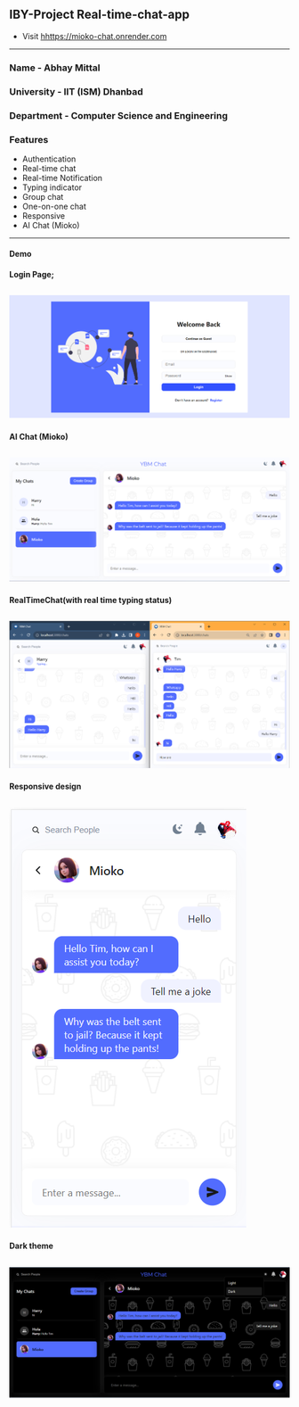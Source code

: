 ## IBY-Project Real-time-chat-app

- Visit <hhttps://mioko-chat.onrender.com>

---

### Name - Abhay Mittal

### University - IIT (ISM) Dhanbad

### Department - Computer Science and Engineering

### Features

- Authentication
- Real-time chat
- Real-time Notification
- Typing indicator
- Group chat
- One-on-one chat
- Responsive
- AI Chat (Mioko)

---

#### Demo

#### Login Page;

## ![ScreenShot](./Screenshots/screenshot1.png)

#### AI Chat (Mioko)

## ![ScreenShot](./Screenshots/screenshot2.png)

#### RealTimeChat(with real time typing status)

## ![ScreenShot](./Screenshots/screenshot3.png)

#### Responsive design

## ![ScreenShot](./Screenshots/screenshot4.png)

#### Dark theme

## ![ScreenShot](./Screenshots/screenshot5.png)
